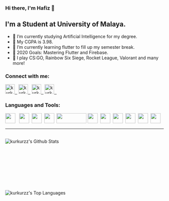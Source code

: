### Hi there, I'm Hafiz 👋

## I'm a Student at University of Malaya.
- 📃 I’m currently studying Artificial Intelligence for my degree.
- 🎇 My CGPA is 3.98.
- 🌱 I’m currently learning flutter to fill up my semester break.
- 🚀 2020 Goals: Mastering Flutter and Firebase.
- 👾 I play CS:GO, Rainbow Six Siege, Rocket League, Valorant and many more!

### Connect with me:

[<img alt="kurkurzz | Twitter" width="30px" src="https://seeklogo.com/images/T/twitter-logo-7249D46199-seeklogo.com.png" />&nbsp;&nbsp;][twitter]
[<img alt="kurkurzz | LinkedIn" width="30px" src="https://seeklogo.com/images/L/linkedin-icon-logo-FBADE03110-seeklogo.com.png" />&nbsp;&nbsp;][linkedin]
[<img alt="kurkurzz | Instagram" width="30px" src="https://seeklogo.com/images/I/instagram-new-2016-logo-D9D42A0AD4-seeklogo.com.png" />&nbsp;&nbsp;][instagram]
[<img alt="kurkurzz | Steam" width="30px" src="https://seeklogo.com/images/S/steam-logo-73274B19E3-seeklogo.com.png" />&nbsp;&nbsp;][steam]

### Languages and Tools:

<img height="32" width="32" src="https://seeklogo.com/images/V/visual-studio-code-logo-284BC24C39-seeklogo.com.png" /> &nbsp;
<img height="32" width="32" src="https://avatars1.githubusercontent.com/u/14101776?s=200&v=4" />&nbsp;
<img height="32" width="32" src="https://avatars2.githubusercontent.com/u/1335026?s=200&v=4" />&nbsp;
<img height="32" width="32" src="https://seeklogo.com/images/P/python-logo-A32636CAA3-seeklogo.com.png" />&nbsp;
<img height="32" width="95"  src="https://seeklogo.com/images/D/dart-programming-language-logo-FF81164A13-seeklogo.com.png" />
<img height="32" width="32"  src="https://seeklogo.com/images/J/java-logo-7F8B35BAB3-seeklogo.com.png" />&nbsp;
<img height="32" width="32"  src="https://seeklogo.com/images/S/selenium-logo-DB9103D7CF-seeklogo.com.png" />&nbsp;
<img height="32" width="32"  src="https://seeklogo.com/images/G/github-logo-5F384D0265-seeklogo.com.png" />&nbsp;
<img height="32" width="32"  src="https://seeklogo.com/images/P/pycharm-logo-51B1427388-seeklogo.com.png" />&nbsp;
<img height="32" width="32"  src="https://avatars3.githubusercontent.com/u/23211?s=200&v=4" />&nbsp;
<img height="32" width="32"  src="https://seeklogo.com/images/S/sqlite-logo-5E9F462E6A-seeklogo.com.png" />&nbsp;

---
<br>
<img align="left" alt="kurkurzz's Github Stats" src="https://github-readme-stats.vercel.app/api?username=kurkurzz&show_icons=true&hide_border=true&hide=stars,prs?count_private=true&theme=dracula" />

<br><br>
<br><br>
<br><br>
<br><br>

<img align="left" alt="kurkurzz's Top Languages" src="https://github-readme-stats.vercel.app/api/top-langs/?username=kurkurzz&theme=dracula&hide=Swift,Kotlin,Objective-C,HTML,Tex" />

[twitter]: https://twitter.com/apezzz_z
[instagram]: https://www.instagram.com/apezzz_
[linkedin]: https://www.linkedin.com/in/muhammadnurhafiz
[steam]: https://steamcommunity.com/id/pezzzakurkur/

